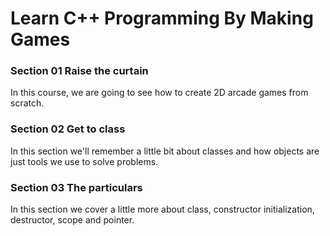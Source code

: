 # Learn C++ Programming By Making Games

### Section 01 Raise the curtain
In this course, we are going to see how to create 2D arcade games from scratch.

### Section 02 Get to class
In this section we'll remember a little bit about classes and how objects are just tools we use to solve problems.

### Section 03 The particulars
In this section we cover a little more about class, constructor initialization, destructor, scope and pointer.